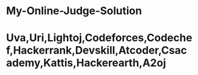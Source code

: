# My-Online-Judge-Solution
# Uva,Uri,Lightoj,Codeforces,Codechef,Hackerrank,Devskill,Atcoder,Csacademy,Kattis,Hackerearth,A2oj
